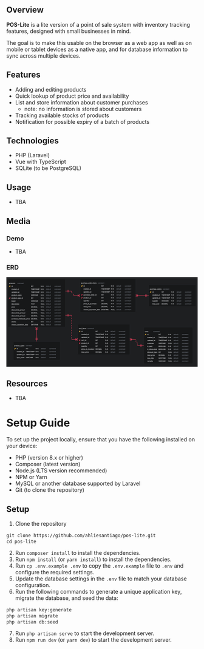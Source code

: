 ## Overview
**POS-Lite** is a lite version of a point of sale system with inventory tracking features, designed with small businesses in mind.

The goal is to make this usable on the browser as a web app as well as on mobile or tablet devices as a native app, and for database information to sync across multiple devices.

## Features
  - Adding and editing products
  - Quick lookup of product price and availability
  - List and store information about customer purchases
    - note: no information is stored about customers
  - Tracking available stocks of products
  - Notification for possible expiry of a batch of products

## Technologies
  - PHP (Laravel)
  - Vue with TypeScript
  - SQLite (to be PostgreSQL)

## Usage
- TBA

## Media
### Demo
- TBA

### ERD
![Image](public/assets/ERD.png)

## Resources
- TBA

# Setup Guide
To set up the project locally, ensure that you have the following installed on your device:
*	PHP (version 8.x or higher)
*	Composer (latest version)
*	Node.js (LTS version recommended)
*	NPM or Yarn
*	MySQL or another database supported by Laravel
*	Git (to clone the repository)

## Setup
1. Clone the repository
```
git clone https://github.com/ahliesantiago/pos-lite.git
cd pos-lite
```
2. Run `composer install` to install the dependencies.
3. Run `npm install` (or `yarn install`) to install the dependencies.
4. Run `cp .env.example .env` to copy the `.env.example` file to `.env` and configure the required settings.
5. Update the database settings in the `.env` file to match your database configuration.
6. Run the following commands to generate a unique application key, migrate the database, and seed the data:
```
php artisan key:generate
php artisan migrate
php artisan db:seed
```
7. Run `php artisan serve` to start the development server.
8. Run `npm run dev` (or `yarn dev`) to start the development server.